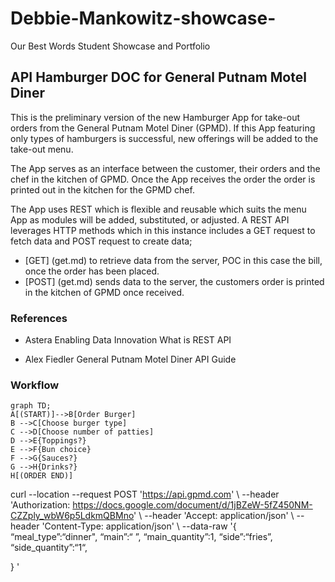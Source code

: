 # Debbie-Mankowitz-showcase-
Our Best Words Student Showcase and Portfolio
## API Hamburger DOC for General Putnam Motel Diner

This is the preliminary version of the new Hamburger App for take-out orders from the General Putnam Motel Diner (GPMD). 
If this App featuring only types of hamburgers is successful, new offerings will be added to the take-out menu.

The App serves as an interface between the customer, their orders and the chef in the kitchen of GPMD.
Once the App receives the order the order is printed out in the kitchen for the GPMD chef.

The App uses REST which is flexible and reusable which suits the menu App as modules will be added, substituted, or adjusted.
A REST API leverages HTTP methods which in this instance includes a GET request to fetch data and POST request to create data;
* [GET] (get.md) to retrieve data from the server, POC in this case the bill, once the order has been placed.
* [POST] (get.md) sends data to the server, the customers order is printed in the kitchen of GPMD once received.

### References 

* Astera Enabling Data Innovation
What is REST API

* Alex Fiedler 
General Putnam Motel Diner API Guide

### Workflow 

```mermaid
graph TD;
A[(START)]-->B[Order Burger]
B -->C[Choose burger type]
C -->D[Choose number of patties]
D -->E{Toppings?}
E -->F{Bun choice}
F -->G{Sauces?}
G -->H{Drinks?}
H[(ORDER END)]

```
curl --location --request POST 'https://api.gpmd.com' \ 
--header 'Authorization: 
https://docs.google.com/document/d/1jBZeW-5fZ450NM-CZZply_wbW6p5LdkmQBMno' \ --header 'Accept: application/json' \ 
--header 'Content-Type: application/json' \ 
--data-raw '{ 
“meal_type”:“dinner", 
“main”:“ ”, 
“main_quantity”:1, 
“side”:“fries”, 
“side_quantity”:“1“, 
 
} 
' 











